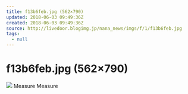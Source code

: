 ```yaml
---
title: f13b6feb.jpg (562×790)
updated: 2018-06-03 09:49:36Z
created: 2018-06-03 09:49:36Z
source: http://livedoor.blogimg.jp/nana_news/imgs/f/1/f13b6feb.jpg
tags:
  - null
---
```


# f13b6feb.jpg (562×790)

![](../_resources/127a622932bd0174aeab83248e8e4895.jpg)
Measure
Measure